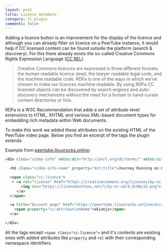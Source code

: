 ```yaml
---
layout: post
title: Licence metadata
category: CC plugin
comments: false
---
```


Adding a licence button is an improvement for the display of the licence and although you can already filter on licence on a PeerTube instance, it would help if CC licensed content can be found outside the platform (search & discovery). For this there already exists the so-called Creative Commons Rights Expression Language ([CC REL](https://wiki.creativecommons.org/wiki/CC_REL)).

> Creative Commons licences are expressed in three different formats: the human readable licence deed, the lawyer readable legal code, and the machine readable code. RDFa is one of the ways in which we've chosen to make our licences machine readable. By using RDFa CC licensed objects can be discovered by search engines and auto-discovery mechanisms without the need for a human to hand-curate content directories or lists.

RDFa is a W3C Recommendation that adds a set of attribute-level extensions to HTML, XHTML and various XML-based document types for embedding rich metadata within Web documents.

To make this work we added these attributes on the existing HTML of the PeerTube video page. Below you find an excerpt of the tags the plugin extends.

Example from [peertube.linuxrocks.online](https://peertube.linuxrocks.online/videos/watch/fe8a4ec1-2ee0-4d23-bed5-14e3b8921ec1):


```html
<div class="video-info" xmlns:dct="http://purl.org/dc/terms/" xmlns:cc="https://creativecommons.org/ns#">

  <h1 class="video-info-name" property="dct:title">Journey Running on Linux with Proton 6.3-4</h1>

  <span class="cc-licence">
   • <a rel="license" href="https://creativecommons.org/licenses/by-nc-nd/4.0/" target="_blank">
       <img src="https://licensebuttons.net/l/by-nc-nd/4.0/80x15.png">
     </a>
  </span>

  <a title="Account page" href="https://peertube.linuxrocks.online/accounts/ekianjo" rel="cc:attributionURL dct:creator">
    <span property="cc:attributionName">ekianjo</span>
  </a>

</div>
```

All the tags except `<span class="cc-licence">` and it's contents are existing ones with added attributes like `property` and `rel` with their corresponding namespace identifiers.
